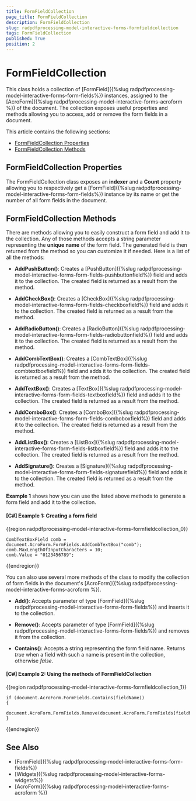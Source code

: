 ```yaml
---
title: FormFieldCollection 
page_title: FormFieldCollection 
description: FormFieldCollection 
slug: radpdfprocessing-model-interactive-forms-formfieldcollection
tags: FormFieldCollection
published: True
position: 2
---
```


# FormFieldCollection

This class holds a collection of [FormField]({%slug radpdfprocessing-model-interactive-forms-form-fields%}) instances, assigned to the [AcroForm]({%slug radpdfprocessing-model-interactive-forms-acroform %}) of the document. The collection exposes useful properties and methods allowing you to access, add or remove the form fields in a document.

This article contains the following sections:

* [FormFieldCollection Properties](#properties)
* [FormFieldCollection Methods](#methods)


## FormFieldCollection Properties

The FormFieldCollection class exposes an **indexer** and a **Count** property allowing you to respectively get a [FormField]({%slug radpdfprocessing-model-interactive-forms-form-fields%}) instance by its name or get the number of all form fields in the document. 

## FormFieldCollection Methods

There are methods allowing you to easily construct a form field and add it to the collection. Any of those methods accepts a string parameter representing the **unique name** of the form field. The generated field is then returned from the method so you can customize it if needed. Here is a list of all the methods:

* **AddPushButton()**: Creates a [PushButton]({%slug radpdfprocessing-model-interactive-forms-form-fields-pushbuttonfield%}) field and adds it to the collection. The created field is returned as a result from the method.

* **AddCheckBox()**: Creates a [CheckBox]({%slug radpdfprocessing-model-interactive-forms-form-fields-checkboxfield%}) field and adds it to the collection. The created field is returned as a result from the method.

* **AddRadioButton()**: Creates a [RadioButton]({%slug radpdfprocessing-model-interactive-forms-form-fields-radiobuttonfield%}) field and adds it to the collection. The created field is returned as a result from the method.

* **AddCombTextBox()**: Creates a [CombTextBox]({%slug radpdfprocessing-model-interactive-forms-form-fields-combtextboxfield%}) field and adds it to the collection. The created field is returned as a result from the method.

* **AddTextBox()**: Creates a [TextBox]({%slug radpdfprocessing-model-interactive-forms-form-fields-textboxfield%}) field and adds it to the collection. The created field is returned as a result from the method.

* **AddComboBox()**: Creates a [ComboBox]({%slug radpdfprocessing-model-interactive-forms-form-fields-comboboxfield%}) field and adds it to the collection. The created field is returned as a result from the method.

* **AddListBox()**: Creates a [ListBox]({%slug radpdfprocessing-model-interactive-forms-form-fields-listboxfield%}) field and adds it to the collection. The created field is returned as a result from the method.

* **AddSignature()**: Creates a [Signature]({%slug radpdfprocessing-model-interactive-forms-form-fields-signaturefield%}) field and adds it to the collection. The created field is returned as a result from the method.


**Example 1** shows how you can use the listed above methods to generate a form field and add it to the collection. 

#### **[C#] Example 1: Creating a form field**
{{region radpdfprocessing-model-interactive-forms-formfieldcollection_0}}

	CombTextBoxField comb = document.AcroForm.FormFields.AddCombTextBox("comb");
	comb.MaxLengthOfInputCharacters = 10;
	comb.Value = "0123456789";
{{endregion}}


You can also use several more methods of the class to modify the collection of form fields in the document's [AcroForm]({%slug radpdfprocessing-model-interactive-forms-acroform %}).

* **Add()**: Accepts parameter of type [FormField]({%slug radpdfprocessing-model-interactive-forms-form-fields%}) and inserts it to the collection.

* **Remove()**: Accepts parameter of type [FormField]({%slug radpdfprocessing-model-interactive-forms-form-fields%}) and removes it from the collection.

* **Contains()**: Accepts a string representing the form field name. Returns *true* when a field with such a name is present in the collection, otherwise *false*.
 
#### **[C#] Example 2: Using the methods of FormFieldCollection**
{{region radpdfprocessing-model-interactive-forms-formfieldcollection_1}}

	if (document.AcroForm.FormFields.Contains(fieldName))
	{
	    document.AcroForm.FormFields.Remove(document.AcroForm.FormFields[fieldName]);
	}
{{endregion}}

## See Also

* [FormField]({%slug radpdfprocessing-model-interactive-forms-form-fields%})
* [Widgets]({%slug radpdfprocessing-model-interactive-forms-widgets%})
* [AcroForm]({%slug radpdfprocessing-model-interactive-forms-acroform %})
